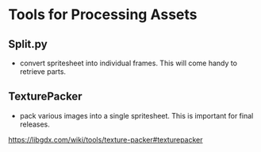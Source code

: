 # Tools for Processing Assets

## Split.py
- convert spritesheet into individual frames. This will come handy to retrieve parts.

## TexturePacker
- pack various images into a single spritesheet. This is important for final releases.

https://libgdx.com/wiki/tools/texture-packer#texturepacker
